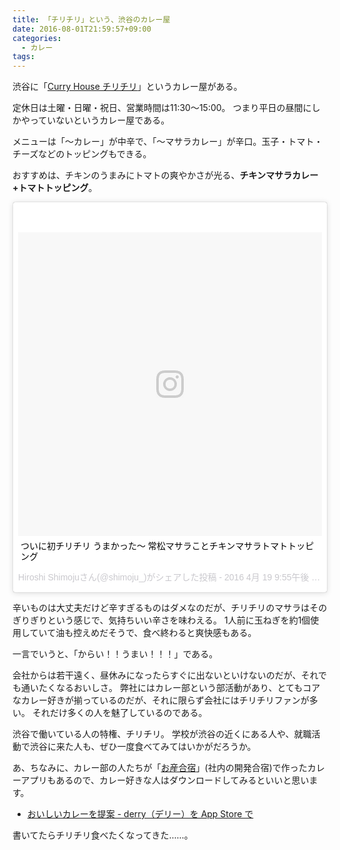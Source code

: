 ```yaml
---
title: 「チリチリ」という、渋谷のカレー屋
date: 2016-08-01T21:59:57+09:00
categories:
  - カレー
tags:
---
```


渋谷に「[Curry House チリチリ](http://xn--7cka6jb.com/)」というカレー屋がある。

定休日は土曜・日曜・祝日、営業時間は11:30〜15:00。
つまり平日の昼間にしかやっていないというカレー屋である。

メニューは「〜カレー」が中辛で、「〜マサラカレー」が辛口。玉子・トマト・チーズなどのトッピングもできる。

おすすめは、チキンのうまみにトマトの爽やかさが光る、**チキンマサラカレー+トマトトッピング**。

<blockquote class="instagram-media" data-instgrm-captioned data-instgrm-version="7" style=" background:#FFF; border:0; border-radius:3px; box-shadow:0 0 1px 0 rgba(0,0,0,0.5),0 1px 10px 0 rgba(0,0,0,0.15); margin: 1px; max-width:658px; padding:0; width:99.375%; width:-webkit-calc(100% - 2px); width:calc(100% - 2px);"><div style="padding:8px;"> <div style=" background:#F8F8F8; line-height:0; margin-top:40px; padding:50.0% 0; text-align:center; width:100%;"> <div style=" background:url(data:image/png;base64,iVBORw0KGgoAAAANSUhEUgAAACwAAAAsCAMAAAApWqozAAAABGdBTUEAALGPC/xhBQAAAAFzUkdCAK7OHOkAAAAMUExURczMzPf399fX1+bm5mzY9AMAAADiSURBVDjLvZXbEsMgCES5/P8/t9FuRVCRmU73JWlzosgSIIZURCjo/ad+EQJJB4Hv8BFt+IDpQoCx1wjOSBFhh2XssxEIYn3ulI/6MNReE07UIWJEv8UEOWDS88LY97kqyTliJKKtuYBbruAyVh5wOHiXmpi5we58Ek028czwyuQdLKPG1Bkb4NnM+VeAnfHqn1k4+GPT6uGQcvu2h2OVuIf/gWUFyy8OWEpdyZSa3aVCqpVoVvzZZ2VTnn2wU8qzVjDDetO90GSy9mVLqtgYSy231MxrY6I2gGqjrTY0L8fxCxfCBbhWrsYYAAAAAElFTkSuQmCC); display:block; height:44px; margin:0 auto -44px; position:relative; top:-22px; width:44px;"></div></div> <p style=" margin:8px 0 0 0; padding:0 4px;"> <a href="https://www.instagram.com/p/BEaM_1qskRu/" style=" color:#000; font-family:Arial,sans-serif; font-size:14px; font-style:normal; font-weight:normal; line-height:17px; text-decoration:none; word-wrap:break-word;" target="_blank">ついに初チリチリ うまかった〜 常松マサラことチキンマサラトマトトッピング</a></p> <p style=" color:#c9c8cd; font-family:Arial,sans-serif; font-size:14px; line-height:17px; margin-bottom:0; margin-top:8px; overflow:hidden; padding:8px 0 7px; text-align:center; text-overflow:ellipsis; white-space:nowrap;">Hiroshi Shimojuさん(@shimoju_)がシェアした投稿 - <time style=" font-family:Arial,sans-serif; font-size:14px; line-height:17px;" datetime="2016-04-20T04:55:39+00:00">2016  4月 19 9:55午後 PDT</time></p></div></blockquote>
<script async defer src="//platform.instagram.com/en_US/embeds.js"></script>

辛いものは大丈夫だけど辛すぎるものはダメなのだが、チリチリのマサラはそのぎりぎりという感じで、気持ちいい辛さを味わえる。
1人前に玉ねぎを約1個使用していて油も控えめだそうで、食べ終わると爽快感もある。

一言でいうと、「からい！！うまい！！！」である。

会社からは若干遠く、昼休みになったらすぐに出ないといけないのだが、それでも通いたくなるおいしさ。
弊社にはカレー部という部活動があり、とてもコアなカレー好きが揃っているのだが、それに限らず会社にはチリチリファンが多い。
それだけ多くの人を魅了しているのである。

渋谷で働いている人の特権、チリチリ。
学校が渋谷の近くにある人や、就職活動で渋谷に来た人も、ぜひ一度食べてみてはいかがだろうか。

あ、ちなみに、カレー部の人たちが「[お産合宿](http://osan.pepabo.com/)」(社内の開発合宿)で作ったカレーアプリもあるので、カレー好きな人はダウンロードしてみるといいと思います。

- [おいしいカレーを提案 - derry（デリー）を App Store で](https://itunes.apple.com/jp/app/oishiikarewo-ti-an-derry-deri/id1035094085?mt=8)

書いてたらチリチリ食べたくなってきた……。
